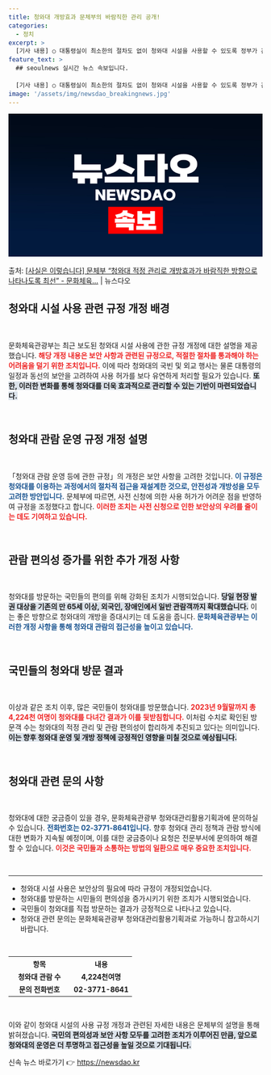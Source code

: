 ```yaml
---
title: 청와대 개방효과 문체부의 바람직한 관리 공개!
categories:
  - 정치
excerpt: >
  [기사 내용] ○ 대통령실이 최소한의 절차도 없이 청와대 시설을 사용할 수 있도록 정부가 관련 규정을 개정한…
feature_text: >
  ## seoulnews 실시간 뉴스 속보입니다.

  [기사 내용] ○ 대통령실이 최소한의 절차도 없이 청와대 시설을 사용할 수 있도록 정부가 관련 규정을 개정한…
image: '/assets/img/newsdao_breakingnews.jpg'
---
```


![뉴스다오 속보](/assets/img/newsdao_breakingnews.jpg)

<p>출처: <a href="https://newsdao.kr/2125" rel="dofollow">[사실은 이렇습니다] 문체부 “청와대 적정 관리로 개방효과가 바람직한 방향으로 나타나도록 최선” - 문화체육…</a> | 뉴스다오</p>

<h2 data-ke-size="size26">청와대 시설 사용 관련 규정 개정 배경</h2>

<p data-ke-size="size16">&nbsp;</p>

문화체육관광부는 최근 보도된 청와대 시설 사용에 관한 규정 개정에 대한 설명을 제공했습니다. <b><span style="color: #ee2323;">해당 개정 내용은 보안 사항과 관련된 규정으로, 적절한 절차를 통과해야 하는 어려움을 덜기 위한 조치입니다.</span></b> 이에 따라 청와대의 국빈 및 외교 행사는 물론 대통령의 일정과 동선의 보안을 고려하여 사용 허가를 보다 유연하게 처리할 필요가 있습니다. <b><span style="background-color: #21538527;">또한, 이러한 변화를 통해 청와대를 더욱 효과적으로 관리할 수 있는 기반이 마련되었습니다.</span></b> 

<p data-ke-size="size16">&nbsp;</p> 

<h2 data-ke-size="size26">청와대 관람 운영 규정 개정 설명</h2>

<p data-ke-size="size16">&nbsp;</p>

「청와대 관람 운영 등에 관한 규정」의 개정은 보안 사항을 고려한 것입니다. <b><span style="color: #1a5490;">이 규정은 청와대를 이용하는 과정에서의 절차적 접근을 재설계한 것으로, 안전성과 개방성을 모두 고려한 방안입니다.</span></b> 문체부에 따르면, 사전 신청에 의한 사용 허가가 어려운 점을 반영하여 규정을 조정했다고 합니다. <b><span style="color: #ee2323;">이러한 조치는 사전 신청으로 인한 보안상의 우려를 줄이는 데도 기여하고 있습니다.</span></b>

<p data-ke-size="size16">&nbsp;</p>

<h2 data-ke-size="size26">관람 편의성 증가를 위한 추가 개정 사항</h2>

<p data-ke-size="size16">&nbsp;</p>

청와대를 방문하는 국민들의 편의를 위해 강화된 조치가 시행되었습니다. <b><span style="background-color: #21538527;">당일 현장 발권 대상을 기존의 만 65세 이상, 외국인, 장애인에서 일반 관람객까지 확대했습니다.</span></b> 이는 좋은 방향으로 청와대의 개방을 증대시키는 데 도움을 줍니다. <b><span style="color: #1a5490;">문화체육관광부는 이러한 개정 사항을 통해 청와대 관람의 접근성을 높이고 있습니다.</span></b>

<p data-ke-size="size16">&nbsp;</p>

<h2 data-ke-size="size26">국민들의 청와대 방문 결과</h2>

<p data-ke-size="size16">&nbsp;</p>

이상과 같은 조치 이후, 많은 국민들이 청와대를 방문했습니다. <b><span style="color: #ee2323;">2023년 9월말까지 총 4,224천 여명이 청와대를 다녀간 결과가 이를 뒷받침합니다.</span></b> 이처럼 수치로 확인된 방문객 수는 청와대의 적정 관리 및 관람 편의성이 합리하게 추진되고 있다는 의미입니다. <b><span style="background-color: #21538527;">이는 향후 청와대 운영 및 개방 정책에 긍정적인 영향을 미칠 것으로 예상됩니다.</span></b>

<p data-ke-size="size16">&nbsp;</p>

<h2 data-ke-size="size26">청와대 관련 문의 사항</h2>

<p data-ke-size="size16">&nbsp;</p>

청와대에 대한 궁금증이 있을 경우, 문화체육관광부 청와대관리활용기획과에 문의하실 수 있습니다. <b><span style="color: #1a5490;">전화번호는 02-3771-8641입니다.</span></b> 향후 청와대 관리 정책과 관람 방식에 대한 변화가 지속될 예정이며, 이를 대한 궁금증이나 요청은 전문부서에 문의하여 해결할 수 있습니다. <b><span style="color: #ee2323;">이것은 국민들과 소통하는 방법의 일환으로 매우 중요한 조치입니다.</span></b>

<p data-ke-size="size16">&nbsp;</p>

<hr>

<ul>
    <li>청와대 시설 사용은 보안상의 필요에 따라 규정이 개정되었습니다.</li>
    <li>청와대를 방문하는 시민들의 편의성을 증가시키기 위한 조치가 시행되었습니다.</li>
    <li>국민들이 청와대를 직접 방문하는 결과가 긍정적으로 나타나고 있습니다.</li>
    <li>청와대 관련 문의는 문화체육관광부 청와대관리활용기획과로 가능하니 참고하시기 바랍니다.</li>
</ul>

<p data-ke-size="size16">&nbsp;</p>

<table style="width: 100%; border-collapse: collapse;">
    <tr>
        <th style="width: 50%; text-align: center;">항목</th>
        <th style="width: 50%; text-align: center;">내용</th>
    </tr>
    <tr>
        <td style="text-align: center; height: 17px;"><b>청와대 관람 수</b></td>
        <td style="text-align: center; height: 17px;"><b>4,224천여명</b></td>
    </tr>
    <tr>
        <td style="text-align: center; height: 17px;"><b>문의 전화번호</b></td>
        <td style="text-align: center; height: 17px;"><b>02-3771-8641</b></td>
    </tr>
</table>

<p data-ke-size="size16">&nbsp;</p>

이와 같이 청와대 시설의 사용 규정 개정과 관련된 자세한 내용은 문체부의 설명을 통해 밝혀졌습니다. <b><span style="background-color: #21538527;">국민의 편의성과 보안 사항 모두를 고려한 조치가 이루어진 만큼, 앞으로 청와대의 운영은 더 투명하고 접근성을 높일 것으로 기대됩니다.</span></b> 

신속 뉴스 바로가기 👉 <a href="https://newsdao.kr" rel="dofollow">https://newsdao.kr</a>


